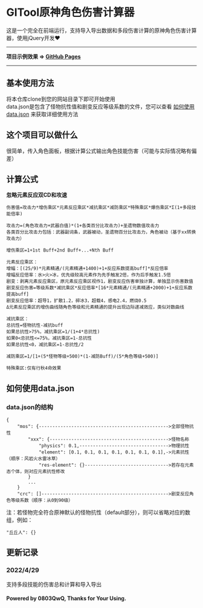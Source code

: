 # GITool原神角色伤害计算器
这是一个完全在前端运行，支持导入导出数据和多段伤害计算的原神角色伤害计算器，使用jQuery开发❤️<hr>
**项目示例效果 => [GitHub Pages](https://0803qwq.github.io/gitool-damage-calculator/)**<hr>
## 基本使用方法
将本仓库clone到您的网站目录下即可开始使用<br>
data.json是包含了怪物抗性值和剧变反应等级系数的文件，您可以查看 [如何使用data.json](#如何使用datajson) 来获取详细使用方法
## 这个项目可以做什么
很简单，传入角色面板，根据计算公式输出角色技能伤害（可能与实际情况略有偏差）
## 计算公式
**忽略元素反应双CD和攻速**
```
伤害值=攻击力*增伤乘区*元素反应乘区*减抗乘区*减防乘区*特殊乘区*爆伤乘区*Σ(1+多段技能倍率)

攻击力=(角色攻击力+武器白值)*(1+各类百分比攻击力)+圣遗物数值攻击力
各类百分比攻击力包括：武器副词条，武器被动，圣遗物百分比攻击力，角色被动（基于xx转换攻击力）

增伤乘区=1+1st Buff+2nd Buff+...+Nth Buff

元素反应乘区：
增幅：[(25/9)*元素精通/(元素精通+1400)+1+反应系数提高buff]*反应倍率
增幅反应倍率：水>火>冰，优先级较高元素作为先手触发2倍，作为后手触发1.5倍
剧变：剥离元素反应乘区，原元素反应乘区视作1，剧变反应伤害单独计算，单独显示伤害数值
剧变反应伤害=等级系数*减抗乘区*反应倍率*[16*元素精通/(元素精通+2000)+1+反应系数提高buff]
剧变反应倍率：超导1，扩散1.2，碎冰3，超载4，感电2.4，燃烧0.5
Δ元素反应乘区的增伤曲线随角色等级和元素精通的提升出现边际递减效应，类似对数曲线

减抗乘区：
总抗性=怪物抗性-减抗buff
如果总抗性>75%，减抗乘区=1/(1+4*总抗性)
如果0<总抗性<=75%，减抗乘区=1-总抗性
如果总抗性<0，减抗乘区=1-总抗性/2

减防乘区=1/[1+(5*怪物等级+500)*(1-减防Buff)/(5*角色等级+500)]

特殊乘区:仅有行秋4命效果
```
## 如何使用data.json
### data.json的结构
```
{
    "mos": {------------------------------------------------>全部怪物抗性
        "xxx": {-------------------------------------------->怪物名称
            "physics": 0.1,--------------------------------->物理抗性
            "element": [0.1, 0.1, 0.1, 0.1, 0.1, 0.1, 0.1],->元素抗性（顺序：风岩火水雷冰草）
            "res-element": {}------------------------------->若存在元素态个体，则对应元素抗性修改
        }
        ...
    }
    "crc": []----------------------------------------------->剧变反应角色等级系数（顺序：从0到90级）
```
注：若怪物完全符合原神默认的怪物抗性（default部分），则可以省略对应的数组，例如：
```
"丘丘人": {}
```
## 更新记录
### 2022/4/29
支持多段技能的伤害总和计算和导入导出
#### Powered by 0803QwQ, Thanks for Your Using.

